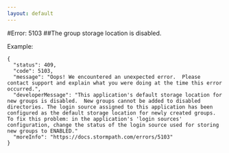 ```yaml
---
layout: default
---
```


#Error: 5103
##The group storage location is disabled.

Example:

	{
	  "status": 409,
	  "code": 5103,
	  "message": "Oops! We encountered an unexpected error.  Please contact support and explain what you were doing at the time this error occurred.",
	  "developerMessage": "This application's default storage location for new groups is disabled.  New groups cannot be added to disabled directories. The login source assigned to this application has been configured as the default storage location for newly created groups.  To fix this problem: in the application's 'login sources' configuration, change the status of the login source used for storing new groups to ENABLED."
	  "moreInfo": "https://docs.stormpath.com/errors/5103"
	}
